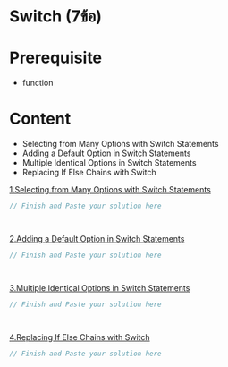 # Switch (7ข้อ)
# Prerequisite
- function
# Content
- Selecting from Many Options with Switch Statements
- Adding a Default Option in Switch Statements
- Multiple Identical Options in Switch Statements
- Replacing If Else Chains with Switch


[1.Selecting from Many Options with Switch Statements](https://www.freecodecamp.org/learn/javascript-algorithms-and-data-structures/basic-javascript/selecting-from-many-options-with-switch-statements)
```js
// Finish and Paste your solution here




```
[2.Adding a Default Option in Switch Statements](https://www.freecodecamp.org/learn/javascript-algorithms-and-data-structures/basic-javascript/adding-a-default-option-in-switch-statements)
```js
// Finish and Paste your solution here




```

[3.Multiple Identical Options in Switch Statements](https://www.freecodecamp.org/learn/javascript-algorithms-and-data-structures/basic-javascript/multiple-identical-options-in-switch-statements)
```js
// Finish and Paste your solution here




```

[4.Replacing If Else Chains with Switch](https://www.freecodecamp.org/learn/javascript-algorithms-and-data-structures/basic-javascript/replacing-if-else-chains-with-switch)
```js
// Finish and Paste your solution here




```
